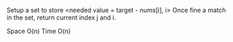 
Setup a set to store    <needed value = target - nums[i],   i>    Once fine a match in the set, return current index j and i.    

Space O(n)   Time O(n)    

